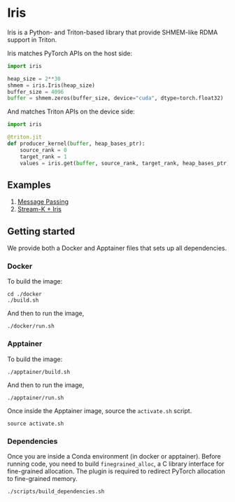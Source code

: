 # Iris

Iris is a Python- and Triton-based library that provide SHMEM-like RDMA support in Triton.

Iris matches PyTorch APIs on the host side:
```python
import iris

heap_size = 2**30
shmem = iris.Iris(heap_size)
buffer_size = 4096
buffer = shmem.zeros(buffer_size, device="cuda", dtype=torch.float32)
```

And matches Triton APIs on the device side:
```python
import iris

@triton.jit
def producer_kernel(buffer, heap_bases_ptr):
    source_rank = 0
    target_rank = 1
    values = iris.get(buffer, source_rank, target_rank, heap_bases_ptr)
```
## Examples

1. [Message Passing](./examples/p2p/README.md)
2. [Stream-K + Iris](./examples/stream-k/README.md)

## Getting started

We provide both a Docker and Apptainer files that sets up all dependencies.
### Docker
To build the image:

```shell
cd ./docker
./build.sh
```

And then to run the image,
```shell
./docker/run.sh
```

### Apptainer
To build the image:
```shell
./apptainer/build.sh
```

And then to run the image,
```shell
./apptainer/run.sh
```

Once inside the Apptainer image, source the `activate.sh` script.

```
source activate.sh
```

### Dependencies

Once you are inside a Conda environment (in docker or apptainer). Before running code, you need to build `finegrained_alloc`, a C library interface for fine-grained allocation. The plugin is required to redirect PyTorch allocation to fine-grained memory.

```shell
./scripts/build_dependencies.sh
```

